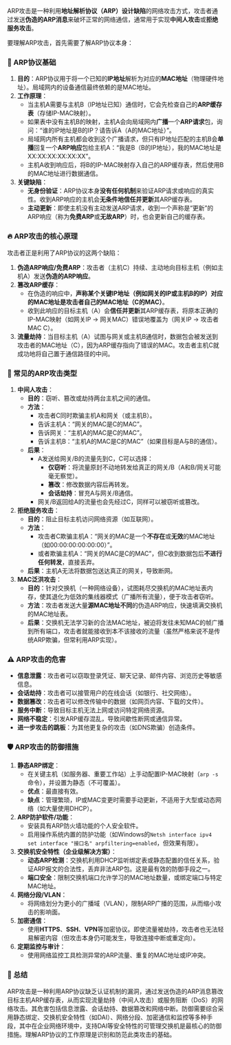 
ARP攻击是一种利用**地址解析协议（ARP）设计缺陷**的网络攻击方式，攻击者通过发送**伪造的ARP消息**来破坏正常的网络通信，通常用于实现**中间人攻击**或**拒绝服务攻击**。

要理解ARP攻击，首先需要了解ARP协议本身：

### 📍 ARP协议基础
1.  **目的**：ARP协议用于将一个已知的**IP地址**解析为对应的**MAC地址**（物理硬件地址）。局域网内的设备通信最终依赖的是MAC地址。
2.  **工作原理**：
    *   当主机A需要与主机B（IP地址已知）通信时，它会先检查自己的**ARP缓存表**（存储IP-MAC映射）。
    *   如果表中没有主机B的映射，主机A会向局域网内**广播**一个**ARP请求**包，询问：“谁的IP地址是B的IP？请告诉A（A的MAC地址）”。
    *   局域网内所有主机都会收到这个广播请求，但只有IP地址匹配的主机B会**单播**回复一个**ARP响应**包给主机A：“我是B（B的IP地址），我的MAC地址是XX:XX:XX:XX:XX:XX”。
    *   主机A收到响应后，将B的IP-MAC映射存入自己的ARP缓存表，然后使用B的MAC地址进行数据通信。
3.  **关键缺陷**：
    *   **无身份验证**：ARP协议本身**没有任何机制**来验证ARP请求或响应的真实性。收到ARP响应的主机会**无条件地信任并更新**其ARP缓存表。
    *   **主动更新**：即使主机没有主动发送ARP请求，收到一个声称是“更新”的ARP响应（称为**免费ARP**或**无故ARP**）时，也会更新自己的缓存表。

### 🔥 ARP攻击的核心原理
攻击者正是利用了ARP协议的这两个缺陷：
1.  **伪造ARP响应/免费ARP**：攻击者（主机C）持续、主动地向目标主机（例如主机A）发送**伪造的ARP响应**。
2.  **篡改ARP缓存**：
    *   在伪造的响应中，**声称某个关键IP地址（例如网关的IP或主机B的IP）对应的MAC地址是攻击者自己的MAC地址（C的MAC）**。
    *   收到此响应的目标主机（A）会**信任并更新**其ARP缓存表，将原本正确的IP-MAC映射（如网关IP -> 网关MAC）错误地覆盖为（网关IP -> 攻击者MAC C）。
3.  **流量劫持**：当目标主机（A）试图与网关或主机B通信时，数据包会被发送到攻击者的MAC地址（C），因为ARP缓存指向了错误的MAC。攻击者主机C就成功地将自己置于通信路径的中间。

### 🎯 常见的ARP攻击类型
1.  **中间人攻击**：
    *   **目的**：窃听、篡改或劫持两台主机之间的通信。
    *   **方法**：
        *   攻击者C同时欺骗主机A和网关（或主机B）。
        *   告诉主机A：“网关的MAC是C的MAC”。
        *   告诉网关：“主机A的MAC是C的MAC”。
        *   告诉主机B：“主机A的MAC是C的MAC”（如果目标是A与B的通信）。
    *   **后果**：
        *   A发送给网关/B的流量先到C，C可以选择：
            *   **仅窃听**：将流量原封不动地转发给真正的网关/B（A和B/网关可能毫无察觉）。
            *   **篡改**：修改数据内容后再转发。
            *   **会话劫持**：冒充A与网关/B通信。
        *   网关/B返回给A的流量也会先经过C，同样可以被窃听或篡改。
2.  **拒绝服务攻击**：
    *   **目的**：阻止目标主机访问网络资源（如互联网）。
    *   **方法**：
        *   攻击者C欺骗主机A：“网关的MAC是一个**不存在**或**无效**的MAC地址（如00:00:00:00:00:00）”。
        *   或者欺骗主机A：“网关的MAC是C的MAC”，但C收到数据包后**不进行任何转发**，直接丢弃。
    *   **后果**：主机A无法将数据包送达真正的网关，导致断网。
3.  **MAC泛洪攻击**：
    *   **目的**：针对交换机（一种网络设备），试图耗尽交换机的MAC地址表内存，使其退化为低效的集线器模式（广播所有流量），便于攻击者窃听。
    *   **方法**：攻击者发送大量**源MAC地址不同**的伪造ARP响应，快速填满交换机的MAC地址表。
    *   **后果**：交换机无法学习新的合法MAC地址，被迫将发往未知MAC的帧广播到所有端口，攻击者就能接收到本不该接收的流量（虽然严格来说不是传统ARP欺骗，但常利用ARP实现）。

### ⚠️ ARP攻击的危害
*   **信息泄露**：攻击者可以窃取登录凭证、聊天记录、邮件内容、浏览历史等敏感信息。
*   **会话劫持**：攻击者可以接管用户的在线会话（如银行、社交网络）。
*   **数据篡改**：攻击者可以修改传输中的数据（如网页内容、下载的文件）。
*   **服务中断**：导致目标主机无法上网或访问特定网络资源。
*   **网络不稳定**：引发ARP缓存混乱，导致间歇性断网或通信异常。
*   **进一步攻击的跳板**：为其他更复杂的攻击（如DNS欺骗）创造条件。

### 🛡️ ARP攻击的防御措施
1.  **静态ARP绑定**：
    *   在关键主机（如服务器、重要工作站）上手动配置IP-MAC映射（`arp -s`命令），并设置为静态（不可覆盖）。
    *   **优点**：最直接有效。
    *   **缺点**：管理繁琐，IP或MAC变更时需要手动更新，不适用于大型或动态网络（如大量使用DHCP）。
2.  **ARP防护软件/功能**：
    *   安装具有ARP防火墙功能的个人安全软件。
    *   启用操作系统内置的防护功能（如Windows的`Netsh interface ipv4 set interface "接口名" arpfiltering=enabled`，但效果有限）。
3.  **交换机安全特性（企业级解决方案）**：
    *   **动态ARP检测**：交换机利用DHCP监听绑定表或静态配置的信任关系，验证ARP报文的合法性，丢弃非法ARP包。这是最有效的防御手段之一。
    *   **端口安全**：限制交换机端口允许学习的MAC地址数量，或绑定端口与特定MAC地址。
4.  **网络分段/VLAN**：
    *   将网络划分为更小的广播域（VLAN），限制ARP广播的范围，从而缩小攻击的影响面。
5.  **加密通信**：
    *   使用**HTTPS**、**SSH**、**VPN**等加密协议。即使流量被劫持，攻击者也无法轻易解密内容（但攻击本身仍可能发生，导致连接中断或重定向）。
6.  **定期监控与审计**：
    *   使用网络监控工具检测异常的ARP流量、重复的MAC地址或IP冲突。

### 📌 总结
ARP攻击是一种利用ARP协议缺乏认证机制的漏洞，通过发送伪造的ARP消息篡改目标主机ARP缓存表，从而实现流量劫持（中间人攻击）或服务阻断（DoS）的网络攻击。其危害包括信息泄露、会话劫持、数据篡改和网络中断。防御需要综合采用静态绑定、交换机安全特性（如DAI）、网络分段、加密通信和监控等多种手段，其中在企业网络环境中，支持DAI等安全特性的可管理交换机是最核心的防御措施。理解ARP协议的工作原理是识别和防范此类攻击的基础。